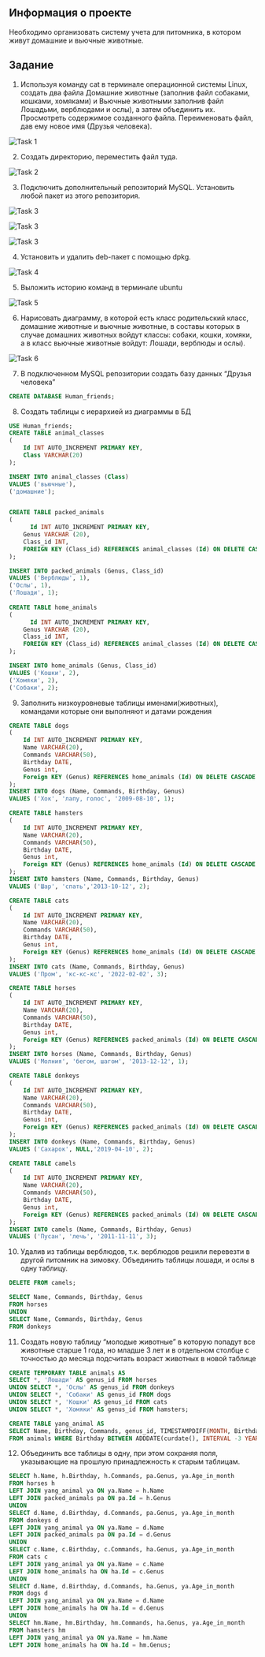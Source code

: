 ## Информация о проекте
Необходимо организовать систему учета для питомника, в котором живут
домашние и вьючные животные.

## Задание
1. Используя команду cat в терминале операционной системы Linux, создать
два файла Домашние животные (заполнив файл собаками, кошками,
хомяками) и Вьючные животными заполнив файл Лошадьми, верблюдами и
ослы), а затем объединить их. Просмотреть содержимое созданного файла.
Переименовать файл, дав ему новое имя (Друзья человека).

![Task 1](https://i.imgur.com/QBtrCKQ.png)

2. Создать директорию, переместить файл туда.

![Task 2](https://i.imgur.com/8uyp8qM.png)

3. Подключить дополнительный репозиторий MySQL. Установить любой пакет
из этого репозитория.

![Task 3](https://i.imgur.com/Lj3fSIx.png)

![Task 3](https://i.imgur.com/1G6LP68.png)

![Task 3](https://i.imgur.com/DLDE8Nl.png)

4. Установить и удалить deb-пакет с помощью dpkg.

![Task 4](https://i.imgur.com/42jb2xc.png)

5. Выложить историю команд в терминале ubuntu

![Task 5](https://i.imgur.com/VePa1il.png)

6. Нарисовать диаграмму, в которой есть класс родительский класс, домашние
животные и вьючные животные, в составы которых в случае домашних
животных войдут классы: собаки, кошки, хомяки, а в класс вьючные животные
войдут: Лошади, верблюды и ослы).

![Task 6](https://i.imgur.com/2UsTghE.png)

7. В подключенном MySQL репозитории создать базу данных “Друзья
человека”

```sql
CREATE DATABASE Human_friends;
```

8. Создать таблицы с иерархией из диаграммы в БД

```sql
USE Human_friends;
CREATE TABLE animal_classes
(
	Id INT AUTO_INCREMENT PRIMARY KEY, 
	Class VARCHAR(20)
);

INSERT INTO animal_classes (Class)
VALUES ('вьючные'),
('домашние');  


CREATE TABLE packed_animals
(
	  Id INT AUTO_INCREMENT PRIMARY KEY,
    Genus VARCHAR (20),
    Class_id INT,
    FOREIGN KEY (Class_id) REFERENCES animal_classes (Id) ON DELETE CASCADE ON UPDATE CASCADE
);

INSERT INTO packed_animals (Genus, Class_id)
VALUES ('Верблюды', 1),
('Ослы', 1),  
('Лошади', 1); 
    
CREATE TABLE home_animals
(
	  Id INT AUTO_INCREMENT PRIMARY KEY,
    Genus VARCHAR (20),
    Class_id INT,
    FOREIGN KEY (Class_id) REFERENCES animal_classes (Id) ON DELETE CASCADE ON UPDATE CASCADE
);

INSERT INTO home_animals (Genus, Class_id)
VALUES ('Кошки', 2),
('Хомяки', 2),  
('Собаки', 2);
```
9. Заполнить низкоуровневые таблицы именами(животных), командами
которые они выполняют и датами рождения

```sql
CREATE TABLE dogs 
(       
    Id INT AUTO_INCREMENT PRIMARY KEY, 
    Name VARCHAR(20), 
    Commands VARCHAR(50),
    Birthday DATE,
    Genus int,
    Foreign KEY (Genus) REFERENCES home_animals (Id) ON DELETE CASCADE ON UPDATE CASCADE
);
INSERT INTO dogs (Name, Commands, Birthday, Genus)
VALUES ('Хок', 'лапу, голос', '2009-08-10', 1);

CREATE TABLE hamsters 
(       
    Id INT AUTO_INCREMENT PRIMARY KEY, 
    Name VARCHAR(20), 
    Commands VARCHAR(50),
    Birthday DATE,
    Genus int,
    Foreign KEY (Genus) REFERENCES home_animals (Id) ON DELETE CASCADE ON UPDATE CASCADE
);
INSERT INTO hamsters (Name, Commands, Birthday, Genus)
VALUES ('Шар', 'спать','2013-10-12', 2);

CREATE TABLE cats 
(       
    Id INT AUTO_INCREMENT PRIMARY KEY, 
    Name VARCHAR(20), 
    Commands VARCHAR(50),
    Birthday DATE,
    Genus int,
    Foreign KEY (Genus) REFERENCES home_animals (Id) ON DELETE CASCADE ON UPDATE CASCADE
);
INSERT INTO cats (Name, Commands, Birthday, Genus)
VALUES ('Пром', 'кс-кс-кс', '2022-02-02', 3);

CREATE TABLE horses 
(       
    Id INT AUTO_INCREMENT PRIMARY KEY, 
    Name VARCHAR(20), 
    Commands VARCHAR(50),
    Birthday DATE,
    Genus int,
    Foreign KEY (Genus) REFERENCES packed_animals (Id) ON DELETE CASCADE ON UPDATE CASCADE
);
INSERT INTO horses (Name, Commands, Birthday, Genus)
VALUES ('Молния', 'бегом, шагом', '2013-12-12', 1);

CREATE TABLE donkeys 
(       
    Id INT AUTO_INCREMENT PRIMARY KEY, 
    Name VARCHAR(20), 
    Commands VARCHAR(50),
    Birthday DATE,
    Genus int,
    Foreign KEY (Genus) REFERENCES packed_animals (Id) ON DELETE CASCADE ON UPDATE CASCADE
);
INSERT INTO donkeys (Name, Commands, Birthday, Genus)
VALUES ('Сахарок', NULL,'2019-04-10', 2);

CREATE TABLE camels 
(       
    Id INT AUTO_INCREMENT PRIMARY KEY, 
    Name VARCHAR(20), 
    Commands VARCHAR(50),
    Birthday DATE,
    Genus int,
    Foreign KEY (Genus) REFERENCES packed_animals (Id) ON DELETE CASCADE ON UPDATE CASCADE
);
INSERT INTO camels (Name, Commands, Birthday, Genus)
VALUES ('Пусан', 'лечь', '2011-11-11', 3);
```

10. Удалив из таблицы верблюдов, т.к. верблюдов решили перевезти в другой
питомник на зимовку. Объединить таблицы лошади, и ослы в одну таблицу.

```sql
DELETE FROM camels;

SELECT Name, Commands, Birthday, Genus
FROM horses
UNION
SELECT Name, Commands, Birthday, Genus
FROM donkeys
```
11. Создать новую таблицу “молодые животные” в которую попадут все
животные старше 1 года, но младше 3 лет и в отдельном столбце с точностью
до месяца подсчитать возраст животных в новой таблице

```sql
CREATE TEMPORARY TABLE animals AS 
SELECT *, 'Лошади' AS genus_id FROM horses
UNION SELECT *, 'Ослы' AS genus_id FROM donkeys
UNION SELECT *, 'Собаки' AS genus_id FROM dogs
UNION SELECT *, 'Кошки' AS genus_id FROM cats
UNION SELECT *, 'Хомяки' AS genus_id FROM hamsters;

CREATE TABLE yang_animal AS
SELECT Name, Birthday, Commands, genus_id, TIMESTAMPDIFF(MONTH, Birthday, CURDATE()) AS Age_in_month
FROM animals WHERE Birthday BETWEEN ADDDATE(curdate(), INTERVAL -3 YEAR) AND ADDDATE(CURDATE(), INTERVAL -1 YEAR);
```
12. Объединить все таблицы в одну, при этом сохраняя поля, указывающие на
прошлую принадлежность к старым таблицам.

```sql
SELECT h.Name, h.Birthday, h.Commands, pa.Genus, ya.Age_in_month 
FROM horses h
LEFT JOIN yang_animal ya ON ya.Name = h.Name
LEFT JOIN packed_animals pa ON pa.Id = h.Genus
UNION 
SELECT d.Name, d.Birthday, d.Commands, pa.Genus, ya.Age_in_month 
FROM donkeys d 
LEFT JOIN yang_animal ya ON ya.Name = d.Name
LEFT JOIN packed_animals pa ON pa.Id = d.Genus
UNION
SELECT c.Name, c.Birthday, c.Commands, ha.Genus, ya.Age_in_month 
FROM cats c
LEFT JOIN yang_animal ya ON ya.Name = c.Name
LEFT JOIN home_animals ha ON ha.Id = c.Genus
UNION
SELECT d.Name, d.Birthday, d.Commands, ha.Genus, ya.Age_in_month 
FROM dogs d
LEFT JOIN yang_animal ya ON ya.Name = d.Name
LEFT JOIN home_animals ha ON ha.Id = d.Genus
UNION
SELECT hm.Name, hm.Birthday, hm.Commands, ha.Genus, ya.Age_in_month 
FROM hamsters hm
LEFT JOIN yang_animal ya ON ya.Name = hm.Name
LEFT JOIN home_animals ha ON ha.Id = hm.Genus;
```
